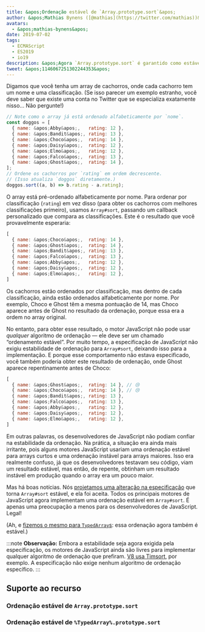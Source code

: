 ```yaml
---
title: &apos;Ordenação estável de `Array.prototype.sort`&apos;
author: &apos;Mathias Bynens ([@mathias](https://twitter.com/mathias))&apos;
avatars:
  - &apos;mathias-bynens&apos;
date: 2019-07-02
tags:
  - ECMAScript
  - ES2019
  - io19
description: &apos;Agora `Array.prototype.sort` é garantido como estável.&apos;
tweet: &apos;1146067251302244353&apos;
---
```

Digamos que você tenha um array de cachorros, onde cada cachorro tem um nome e uma classificação. (Se isso parecer um exemplo estranho, você deve saber que existe uma conta no Twitter que se especializa exatamente nisso... Não pergunte!)

```js
// Note como o array já está ordenado alfabeticamente por `nome`.
const doggos = [
  { name: &apos;Abby&apos;,   rating: 12 },
  { name: &apos;Bandit&apos;, rating: 13 },
  { name: &apos;Choco&apos;,  rating: 14 },
  { name: &apos;Daisy&apos;,  rating: 12 },
  { name: &apos;Elmo&apos;,   rating: 12 },
  { name: &apos;Falco&apos;,  rating: 13 },
  { name: &apos;Ghost&apos;,  rating: 14 },
];
// Ordene os cachorros por `rating` em ordem decrescente.
// (Isso atualiza `doggos` diretamente.)
doggos.sort((a, b) => b.rating - a.rating);
```

<!--truncate-->
O array está pré-ordenado alfabeticamente por nome. Para ordenar por classificação (`rating`) em vez disso (para obter os cachorros com melhores classificações primeiro), usamos `Array#sort`, passando um callback personalizado que compara as classificações. Este é o resultado que você provavelmente esperaria:

```js
[
  { name: &apos;Choco&apos;,  rating: 14 },
  { name: &apos;Ghost&apos;,  rating: 14 },
  { name: &apos;Bandit&apos;, rating: 13 },
  { name: &apos;Falco&apos;,  rating: 13 },
  { name: &apos;Abby&apos;,   rating: 12 },
  { name: &apos;Daisy&apos;,  rating: 12 },
  { name: &apos;Elmo&apos;,   rating: 12 },
]
```

Os cachorros estão ordenados por classificação, mas dentro de cada classificação, ainda estão ordenados alfabeticamente por nome. Por exemplo, Choco e Ghost têm a mesma pontuação de 14, mas Choco aparece antes de Ghost no resultado da ordenação, porque essa era a ordem no array original.

No entanto, para obter esse resultado, o motor JavaScript não pode usar _qualquer_ algoritmo de ordenação — ele deve ser um chamado “ordenamento estável”. Por muito tempo, a especificação de JavaScript não exigiu estabilidade de ordenação para `Array#sort`, deixando isso para a implementação. E porque esse comportamento não estava especificado, você também poderia obter este resultado de ordenação, onde Ghost aparece repentinamente antes de Choco:

```js
[
  { name: &apos;Ghost&apos;,  rating: 14 }, // 😢
  { name: &apos;Choco&apos;,  rating: 14 }, // 😢
  { name: &apos;Bandit&apos;, rating: 13 },
  { name: &apos;Falco&apos;,  rating: 13 },
  { name: &apos;Abby&apos;,   rating: 12 },
  { name: &apos;Daisy&apos;,  rating: 12 },
  { name: &apos;Elmo&apos;,   rating: 12 },
]
```

Em outras palavras, os desenvolvedores de JavaScript não podiam confiar na estabilidade da ordenação. Na prática, a situação era ainda mais irritante, pois alguns motores JavaScript usariam uma ordenação estável para arrays curtos e uma ordenação instável para arrays maiores. Isso era realmente confuso, já que os desenvolvedores testavam seu código, viam um resultado estável, mas então, de repente, obtinham um resultado instável em produção quando o array era um pouco maior.

Mas há boas notícias. Nós [projetamos uma alteração na especificação](https://github.com/tc39/ecma262/pull/1340) que torna `Array#sort` estável, e ela foi aceita. Todos os principais motores de JavaScript agora implementam uma ordenação estável em `Array#sort`. É apenas uma preocupação a menos para os desenvolvedores de JavaScript. Legal!

(Ah, e [fizemos o mesmo para `TypedArray`s](https://github.com/tc39/ecma262/pull/1433): essa ordenação agora também é estável.)

:::note
**Observação:** Embora a estabilidade seja agora exigida pela especificação, os motores de JavaScript ainda são livres para implementar qualquer algoritmo de ordenação que prefiram. [V8 usa Timsort](/blog/array-sort#timsort), por exemplo. A especificação não exige nenhum algoritmo de ordenação específico.
:::

## Suporte ao recurso

### Ordenação estável de `Array.prototype.sort`

<feature-support chrome="70 /blog/v8-release-70#javascript-language-features"
                 firefox="yes"
                 safari="yes"
                 nodejs="12 https://twitter.com/mathias/status/1120700101637353473"
                 babel="yes https://github.com/zloirock/core-js#ecmascript-array"></feature-support>

### Ordenação estável de `%TypedArray%.prototype.sort`

<feature-support chrome="74 https://bugs.chromium.org/p/v8/issues/detail?id=8567"
                 firefox="67 https://bugzilla.mozilla.org/show_bug.cgi?id=1290554"
                 safari="yes"
                 nodejs="12 https://twitter.com/mathias/status/1120700101637353473"
                 babel="yes https://github.com/zloirock/core-js#ecmascript-typed-arrays"></feature-support>
